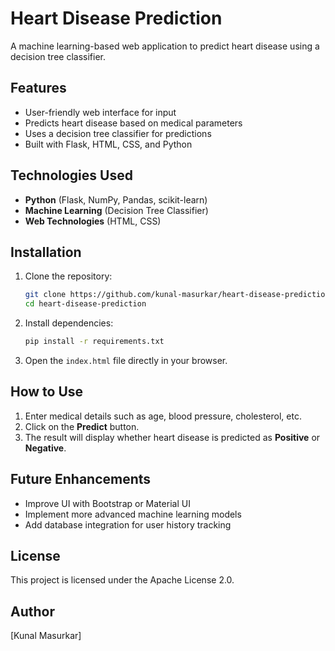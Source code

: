 # Heart Disease Prediction

A machine learning-based web application to predict heart disease using a decision tree classifier.

## Features
- User-friendly web interface for input
- Predicts heart disease based on medical parameters
- Uses a decision tree classifier for predictions
- Built with Flask, HTML, CSS, and Python

## Technologies Used
- **Python** (Flask, NumPy, Pandas, scikit-learn)
- **Machine Learning** (Decision Tree Classifier)
- **Web Technologies** (HTML, CSS)

## Installation

1. Clone the repository:
   ```sh
   git clone https://github.com/kunal-masurkar/heart-disease-prediction.git
   cd heart-disease-prediction
   ```
2. Install dependencies:
   ```sh
   pip install -r requirements.txt
   ```
3. Open the `index.html` file directly in your browser.

## How to Use
1. Enter medical details such as age, blood pressure, cholesterol, etc.
2. Click on the **Predict** button.
3. The result will display whether heart disease is predicted as **Positive** or **Negative**.

## Future Enhancements
- Improve UI with Bootstrap or Material UI
- Implement more advanced machine learning models
- Add database integration for user history tracking

## License
This project is licensed under the Apache License 2.0.

## Author
[Kunal Masurkar]

